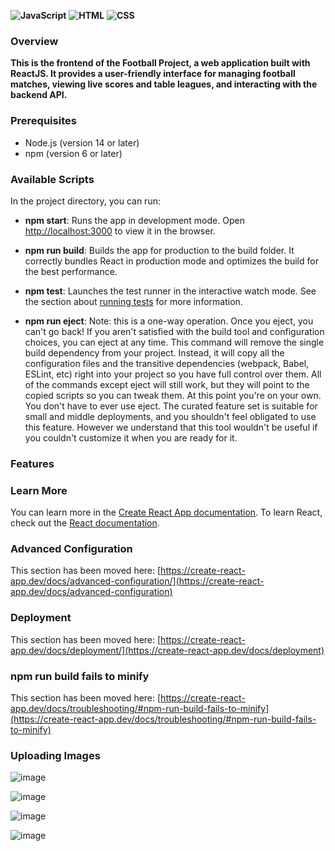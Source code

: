 
**![JavaScript](https://img.shields.io/badge/JavaScript-81%25-yellow)**
**![HTML](https://img.shields.io/badge/HTML-12%25-red)**
**![CSS](https://img.shields.io/badge/CSS-7%25-purple)**


### Overview
**This is the frontend of the Football Project, a web application built with ReactJS.
It provides a user-friendly interface for managing football matches,
viewing live scores and table leagues, and interacting with the backend API.**

### Prerequisites
- Node.js (version 14 or later)
- npm (version 6 or later)

### Available Scripts

In the project directory, you can run:

- **npm start**: Runs the app in development mode. Open [http://localhost:3000](http://localhost:3000) to view it in the browser.
  
- **npm run build**: Builds the app for production to the build folder.
   It correctly bundles React in production mode and optimizes the build for the best performance.
  
- **npm test**: Launches the test runner in the interactive watch mode.
   See the section about [running tests](https://create-react-app.dev/docs/running-tests) for more information.
  
- **npm run eject**: Note: this is a one-way operation. Once you eject, you can't go back!
   If you aren't satisfied with the build tool and configuration choices, you can eject at any time.
   This command will remove the single build dependency from your project.
   Instead, it will copy all the configuration files and the transitive dependencies (webpack, Babel, ESLint, etc) right into your project so you have full control over them.
   All of the commands except eject will still work, but they will point to the copied scripts so you can tweak them. At this point you're on your own.
   You don't have to ever use eject. The curated feature set is suitable for small and middle deployments, and you shouldn't feel obligated to use this feature.
   However we understand that this tool wouldn't be useful if you couldn't customize it when you are ready for it.

### Features

### Learn More
You can learn more in the [Create React App documentation](https://create-react-app.dev/docs/getting-started).
To learn React, check out the [React documentation](https://react.dev).

### Advanced Configuration
This section has been moved here: [https://create-react-app.dev/docs/advanced-configuration/](https://create-react-app.dev/docs/advanced-configuration)

### Deployment
This section has been moved here: [https://create-react-app.dev/docs/deployment/](https://create-react-app.dev/docs/deployment)

### npm run build fails to minify
This section has been moved here: [https://create-react-app.dev/docs/troubleshooting/#npm-run-build-fails-to-minify](https://create-react-app.dev/docs/troubleshooting/#npm-run-build-fails-to-minify)

### Uploading Images

![image](https://github.com/user-attachments/assets/360338be-38c4-4e48-8472-97f4b533dd43)

![image](https://github.com/user-attachments/assets/e1606cb0-f62a-48f1-a08c-9eda2ec54e99)

![image](https://github.com/user-attachments/assets/6c94d0d2-dc67-4378-a584-e638c66d5863)

![image](https://github.com/user-attachments/assets/2d4f0581-f51e-480f-b815-e2d25f0e0091)
